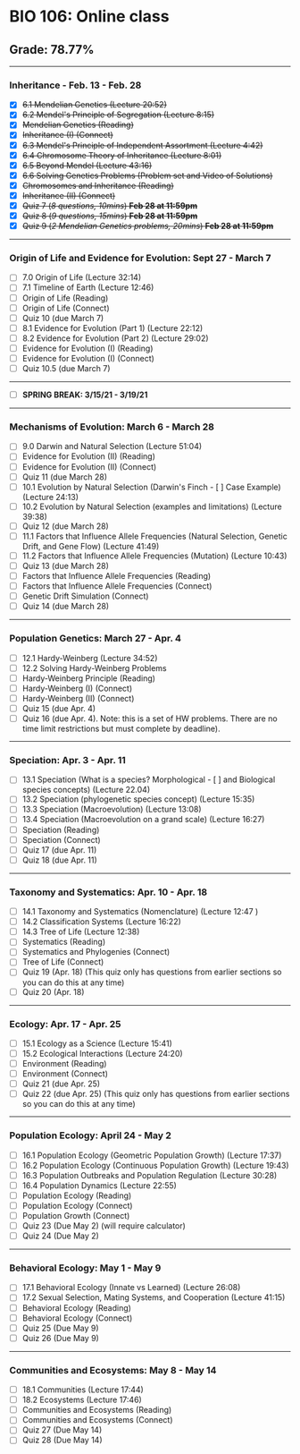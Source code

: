 # BIO 106: Online class

## Grade: 78.77%

***

### Inheritance - Feb. 13 - Feb. 28

- [x] ~~6.1 Mendelian Genetics (Lecture 20:52)~~
- [x] ~~6.2 Mendel's Principle of Segregation (Lecture 8:15)~~
- [x] ~~Mendelian Genetics (Reading)~~
- [x] ~~Inheritance (I) (Connect)~~
- [x] ~~6.3 Mendel's Principle of Independent Assortment (Lecture 4:42)~~
- [x] ~~6.4 Chromosome Theory of Inheritance (Lecture 8:01)~~
- [x] ~~6.5 Beyond Mendel (Lecture 43:16)~~
- [x] ~~6.6 Solving Genetics Problems (Problem set and Video of Solutions)~~
- [x] ~~Chromosomes and Inheritance (Reading)~~
- [x] ~~Inheritance (II) (Connect)~~
- [x] ~~Quiz 7 (_8 questions, 10mins_) **Feb 28 at 11:59pm**~~
- [X] ~~Quiz 8 (_9 questions, 15mins_) **Feb 28 at 11:59pm**~~
- [X] ~~Quiz 9 (_2 Mendelian Genetics problems, 20mins_) **Feb 28 at 11:59pm**~~

***

### Origin of Life and Evidence for Evolution: Sept 27 - March 7

- [ ] 7.0 Origin of Life (Lecture 32:14)
- [ ] 7.1 Timeline of Earth (Lecture 12:46)
- [ ] Origin of Life (Reading)
- [ ] Origin of Life (Connect)
- [ ] Quiz 10 (due March 7)
- [ ] 8.1 Evidence for Evolution (Part 1) (Lecture 22:12)
- [ ] 8.2 Evidence for Evolution (Part 2) (Lecture 29:02)
- [ ] Evidence for Evolution (I) (Reading)
- [ ] Evidence for Evolution (I) (Connect)
- [ ] Quiz 10.5 (due March 7)

***

- [ ] **SPRING BREAK: 3/15/21 - 3/19/21**

***

### Mechanisms of Evolution: March 6 - March 28

- [ ] 9.0 Darwin and Natural Selection (Lecture 51:04)
- [ ] Evidence for Evolution (II) (Reading)
- [ ] Evidence for Evolution (II) (Connect)
- [ ] Quiz 11 (due March 28)
- [ ] 10.1 Evolution by Natural Selection (Darwin's Finch - [ ] Case Example) (Lecture 24:13)
- [ ] 10.2 Evolution by Natural Selection (examples and limitations) (Lecture 39:38)
- [ ] Quiz 12 (due March 28)
- [ ] 11.1 Factors that Influence Allele Frequencies (Natural Selection, Genetic Drift, and Gene Flow) (Lecture 41:49)
- [ ] 11.2 Factors that Influence Allele Frequencies (Mutation) (Lecture 10:43)
- [ ] Quiz 13 (due March 28)
- [ ] Factors that Influence Allele Frequencies (Reading)
- [ ] Factors that Influence Allele Frequencies (Connect)
- [ ] Genetic Drift Simulation (Connect)
- [ ] Quiz 14 (due March 28)

***

### Population Genetics: March 27 - Apr. 4

- [ ] 12.1 Hardy-Weinberg (Lecture 34:52)
- [ ] 12.2 Solving Hardy-Weinberg Problems
- [ ] Hardy-Weinberg Principle (Reading)
- [ ] Hardy-Weinberg (I) (Connect)
- [ ] Hardy-Weinberg (II) (Connect)
- [ ] Quiz 15 (due Apr. 4)
- [ ] Quiz 16 (due Apr. 4). Note: this is a set of HW problems. There are no time limit restrictions but must complete by deadline).

***

### Speciation: Apr. 3 - Apr. 11

- [ ] 13.1 Speciation (What is a species? Morphological - [ ] and Biological species concepts) (Lecture 22.04)
- [ ] 13.2 Speciation (phylogenetic species concept) (Lecture 15:35)
- [ ] 13.3 Speciation (Macroevolution) (Lecture 13:08)
- [ ] 13.4 Speciation (Macroevolution on a grand scale) (Lecture 16:27)
- [ ] Speciation (Reading)
- [ ] Speciation (Connect)
- [ ] Quiz 17 (due Apr. 11)
- [ ] Quiz 18 (due Apr. 11)

***

### Taxonomy and Systematics: Apr. 10 - Apr. 18

- [ ] 14.1 Taxonomy and Systematics (Nomenclature) (Lecture 12:47 )
- [ ] 14.2 Classification Systems (Lecture 16:22)
- [ ] 14.3 Tree of Life (Lecture 12:38)
- [ ] Systematics (Reading)
- [ ] Systematics and Phylogenies (Connect)
- [ ] Tree of Life (Connect)
- [ ] Quiz 19 (Apr. 18) (This quiz only has questions from earlier sections so you can do this at any time)
- [ ] Quiz 20 (Apr. 18)

***

### Ecology: Apr. 17 - Apr. 25

- [ ] 15.1 Ecology as a Science (Lecture 15:41)
- [ ] 15.2 Ecological Interactions (Lecture 24:20)
- [ ] Environment (Reading)
- [ ] Environment (Connect)
- [ ] Quiz 21 (due Apr. 25)
- [ ] Quiz 22 (due Apr. 25) (This quiz only has questions from earlier sections so you can do this at any time)

***

### Population Ecology: April 24 - May 2

- [ ] 16.1 Population Ecology (Geometric Population Growth) (Lecture 17:37)
- [ ] 16.2 Population Ecology (Continuous Population Growth) (Lecture 19:43)
- [ ] 16.3 Population Outbreaks and Population Regulation (Lecture 30:28)
- [ ] 16.4 Population Dynamics (Lecture 22:55)
- [ ] Population Ecology (Reading)
- [ ] Population Ecology (Connect)
- [ ] Population Growth (Connect)
- [ ] Quiz 23 (Due May 2) (will require calculator)
- [ ] Quiz 24 (Due May 2)

***

### Behavioral Ecology: May 1 - May 9

- [ ] 17.1 Behavioral Ecology (Innate vs Learned) (Lecture  26:08)
- [ ] 17.2 Sexual Selection, Mating Systems, and Cooperation (Lecture 41:15)
- [ ] Behavioral Ecology (Reading)
- [ ] Behavioral Ecology (Connect)
- [ ] Quiz 25 (Due May 9)
- [ ] Quiz 26 (Due May 9)

***

### Communities and Ecosystems: May 8 - May 14

- [ ] 18.1 Communities (Lecture 17:44)
- [ ] 18.2 Ecosystems (Lecture 17:46)
- [ ] Communities and Ecosystems (Reading)
- [ ] Communities and Ecosystems (Connect)
- [ ] Quiz 27 (Due May 14)
- [ ] Quiz 28 (Due May 14)

